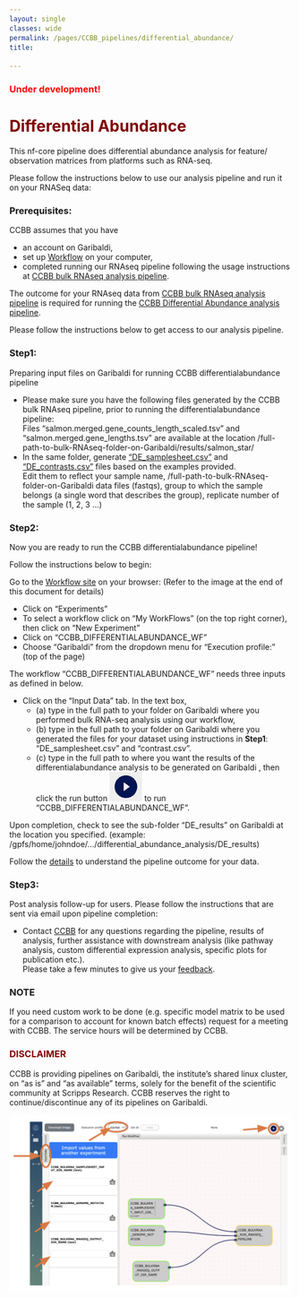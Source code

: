 ```yaml
--- 
layout: single
classes: wide
permalink: /pages/CCBB_pipelines/differential_abundance/
title:

---
```

### <span style="color: red;"> Under development! </span>

# <span style="color:maroon">Differential Abundance </span>
This nf-core pipeline does differential abundance analysis for feature/ observation matrices from platforms such as RNA-seq.

Please follow the instructions below to use our analysis pipeline and run it on your RNASeq data:  

### Prerequisites: 
CCBB assumes that you have 
* an account on Garibaldi,
* set up [Workflow](http://opaat.scripps.edu/) on your computer,
* completed running our RNAseq pipeline following the usage instructions at [CCBB bulk RNAseq analysis pipeline](https://scrippsccbb.github.io/CCBBwebsite/pages/CCBB_pipelines/bulk_RNAseq/).  

The outcome for your RNAseq data from [CCBB bulk RNAseq analysis pipeline](https://scrippsccbb.github.io/CCBBwebsite/pages/CCBB_pipelines/bulk_RNAseq/) is required for running the [CCBB Differential Abundance analysis pipeline](https://scrippsccbb.github.io/CCBBwebsite/pages/CCBB_pipelines/differential_abundance/).

Please follow the instructions below to get access to our analysis pipeline.

### Step1: 
Preparing input files on Garibaldi for running CCBB differentialabundance pipeline 
	
* Please make sure you have the following files generated by the CCBB bulk RNAseq pipeline, prior to running the differentialabundance pipeline:  
Files “salmon.merged.gene_counts_length_scaled.tsv” and “salmon.merged.gene_lengths.tsv” are available at the location /full-path-to-bulk-RNAseq-folder-on-Garibaldi/results/salmon_star/ 
* In the same folder, generate [“DE_samplesheet.csv”](https://github.com/ScrippsCCBB/CCBBwebsite/blob/gh-pages/docs/assets/CCBB_Pipeline_examples/CCBB_DIFFERENTIAL_ABUNDANCE_PIPELINE_example_input_files_EXAMPLE_for_DE_samplesheet.csv) and [“DE_contrasts.csv”](https://github.com/ScrippsCCBB/CCBBwebsite/blob/gh-pages/docs/assets/CCBB_Pipeline_examples/CCBB_DIFFERENTIAL_ABUNDANCE_PIPELINE_example_input_files_EXAMPLE_for_contrasts.csv) files based on the examples provided.\
Edit them to reflect your sample name, /full-path-to-bulk-RNAseq-folder-on-Garibaldi data files (fastqs), group to which the sample belongs (a single word that describes the group), replicate number of the sample (1, 2, 3 …)

### Step2: 
Now you are ready to run the CCBB differentialabundance pipeline! 

Follow the instructions below to begin:

Go to the [Workflow site](http://opaat.scripps.edu/workflow-project) on your browser:
(Refer to the image at the end of this document for details)
* Click on “Experiments”
* To select a workflow click on “My WorkFlows” (on the top right corner), then click on “New Experiment”
* Click on  “CCBB_DIFFERENTIALABUNDANCE_WF”
* Choose “Garibaldi” from the dropdown menu for “Execution profile:” (top of the page)

The workflow “CCBB_DIFFERENTIALABUNDANCE_WF” needs three inputs as defined in below. 
*  Click on the “Input Data” tab. In the text box, 
   * (a) type in the full path to your folder on Garibaldi where you performed bulk RNA-seq analysis using our workflow,
   * (b) type in the full path to your folder on Garibaldi where you generated the files for your dataset using instructions in **Step1**: “DE_samplesheet.csv” and “contrast.csv”.
   * (c) type in the full path to where you want the results of the differentialabundance analysis to be generated on Garibaldi , then click the run button ![CCBB BULKRNASEQ PIPELINE WF_RUN](../assets/images/CCBB_BULKRNASEQ_WF_RUN_BUTTON.png) to run “CCBB_DIFFERENTIALABUNDANCE_WF”.

Upon completion, check to see the sub-folder “DE_results” on Garibaldi at the location you specified. (example: /gpfs/home/johndoe/…/differential_abundance_analysis/DE_results)

Follow the [details](https://nf-co.re/differentialabundance/1.5.0/docs/output/) to understand the pipeline outcome for your data.

### Step3: 
Post analysis follow-up for users. 
Please follow the instructions that are sent via email upon pipeline completion:

* Contact [CCBB](mailto:ccbb@scripps.edu) for any questions regarding the pipeline, results of analysis, further assistance with downstream analysis (like pathway analysis, custom differential expression analysis, specific plots for publication etc.).\
Please take a few minutes to give us your [feedback](https://docs.google.com/forms/d/e/1FAIpQLSflup1jVY7lMb2CUaldWRHJQdGCBwwplTgEE3bZ5ktuq2IoqA/viewform).

### NOTE
If you need custom work to be done (e.g. specific model matrix to be used for a comparison to account for known batch effects) request for a meeting with CCBB. The service hours will be determined by CCBB.	

### <span style="color:maroon"> DISCLAIMER </span>
CCBB is providing pipelines on Garibaldi, the institute’s shared linux cluster, on “as is” and “as available” terms, solely for the benefit of the scientific community at Scripps Research. CCBB reserves the right to continue/discontinue any of its pipelines on Garibaldi.

![CCBB DIFFERENTIAL_ABUNDANCE PIPELINE WF](../assets/images/CCBB_DIFFERENTIAL_ABUNDANCE_PIPELINE_WF.png)


